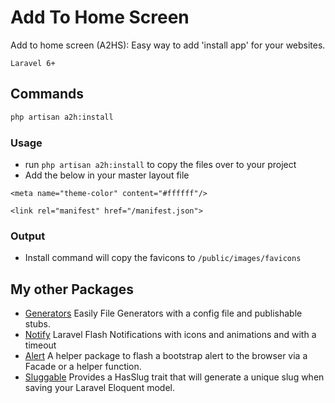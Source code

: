 # Add To Home Screen

Add to home screen (A2HS): Easy way to add 'install app' for your websites.

```
Laravel 6+    
```

## Commands
```bash
php artisan a2h:install
```

### Usage
- run `php artisan a2h:install` to copy the files over to your project
- Add the below in your master layout file
```
<meta name="theme-color" content="#ffffff"/>

<link rel="manifest" href="/manifest.json">
```

### Output
 - Install command will copy the favicons to `/public/images/favicons`

## My other Packages

- [Generators](https://github.com/bpocallaghan/generators) Easily File Generators with a config file and publishable stubs. 
- [Notify](https://github.com/bpocallaghan/notify) Laravel Flash Notifications with icons and animations and with a timeout
- [Alert](https://github.com/bpocallaghan/alert) A helper package to flash a bootstrap alert to the browser via a Facade or a helper function.
- [Sluggable](https://github.com/bpocallaghan/sluggable) Provides a HasSlug trait that will generate a unique slug when saving your Laravel Eloquent model.
